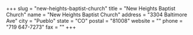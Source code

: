 +++
slug = "new-heights-baptist-church"
title = "New Heights Baptist Church"
name = "New Heights Baptist Church"
address = "3304 Baltimore Ave"
city = "Pueblo"
state = "CO"
postal = "81008"
website = ""
phone = "719 647-7273"
fax = ""
+++
